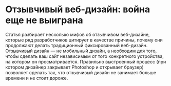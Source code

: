 Отзывчивый веб-дизайн: война еще не выиграна
============================================

Статья разбирает несколько мифов об отзывчивом веб-дизайне, которые ряд
разработчиков цитирует в качестве причины, почему они продолжают делать
традиционный фиксированный веб-дизайн. Отзывчивый дизайн — не мобильный дизайн,
а необходим для того, чтобы сделать ваш сайт независимым от того конкретного
устройства, на котором он просматривается. Правильно выстроенный процесс (при
котором дизайнер закрывает Photoshop и открывает браузер) позволяет сделать так,
что отзывчивый дизайн не занимает больше времени и не стоит дороже.
